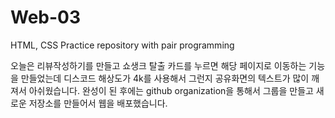 # Web-03
HTML, CSS Practice repository with pair programming

오늘은 리뷰작성하기를 만들고 쇼생크 탈출 카드를 누르면 해당 페이지로 이동하는 기능을 만들었는데
디스코드 해상도가 4k를 사용해서 그런지 공유화면의 텍스트가 많이 깨져서 아쉬웠습니다.
완성이 된 후에는 github organization을 통해서 그룹을 만들고 새로운 저장소를 만들어서 웹을 배포했습니다.